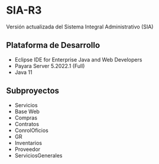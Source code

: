 # SIA-R3

Versión actualizada del Sistema Integral Administrativo (SIA)

## Plataforma de Desarrollo

- Eclipse IDE for Enterprise Java and Web Developers
- Payara Server 5.2022.1 (Full)
- Java 11


## Subproyectos

- Servicios
- Base Web
- Compras
- Contratos
- ConrolOficios
- GR
- Inventarios
- Proveedor
- ServiciosGenerales
